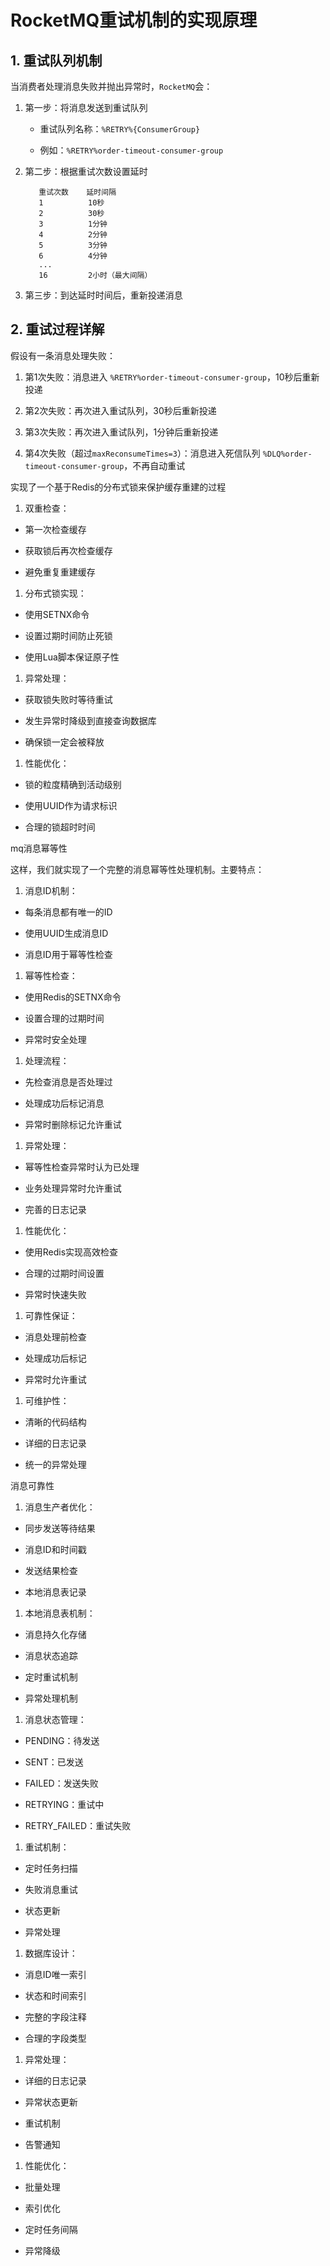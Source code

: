 # RocketMQ重试机制的实现原理

## 1. 重试队列机制

当消费者处理消息失败并抛出异常时，`RocketMQ`会：

1. 第一步：将消息发送到重试队列

   - 重试队列名称：`%RETRY%{ConsumerGroup}`


   - 例如：`%RETRY%order-timeout-consumer-group`

2. 第二步：根据重试次数设置延时

   ```
      重试次数    延时间隔
      1          10秒
      2          30秒  
      3          1分钟
      4          2分钟
      5          3分钟
      6          4分钟
      ...
      16         2小时（最大间隔）
   ```

3. 第三步：到达延时时间后，重新投递消息

## 2. 重试过程详解

假设有一条消息处理失败：

1. 第1次失败：消息进入 `%RETRY%order-timeout-consumer-group`，10秒后重新投递

2. 第2次失败：再次进入重试队列，30秒后重新投递

3. 第3次失败：再次进入重试队列，1分钟后重新投递

4. 第4次失败（超过`maxReconsumeTimes=3`）：消息进入死信队列 `%DLQ%order-timeout-consumer-group`，不再自动重试



实现了一个基于Redis的分布式锁来保护缓存重建的过程

1. 双重检查：

- 第一次检查缓存

- 获取锁后再次检查缓存

- 避免重复重建缓存

1. 分布式锁实现：

- 使用SETNX命令

- 设置过期时间防止死锁

- 使用Lua脚本保证原子性

1. 异常处理：

- 获取锁失败时等待重试

- 发生异常时降级到直接查询数据库

- 确保锁一定会被释放

1. 性能优化：

- 锁的粒度精确到活动级别

- 使用UUID作为请求标识

- 合理的锁超时时间





mq消息幂等性

这样，我们就实现了一个完整的消息幂等性处理机制。主要特点：

1. 消息ID机制：

- 每条消息都有唯一的ID

- 使用UUID生成消息ID

- 消息ID用于幂等性检查

1. 幂等性检查：

- 使用Redis的SETNX命令

- 设置合理的过期时间

- 异常时安全处理

1. 处理流程：

- 先检查消息是否处理过

- 处理成功后标记消息

- 异常时删除标记允许重试

1. 异常处理：

- 幂等性检查异常时认为已处理

- 业务处理异常时允许重试

- 完善的日志记录

1. 性能优化：

- 使用Redis实现高效检查

- 合理的过期时间设置

- 异常时快速失败

1. 可靠性保证：

- 消息处理前检查

- 处理成功后标记

- 异常时允许重试

1. 可维护性：

- 清晰的代码结构

- 详细的日志记录

- 统一的异常处理



消息可靠性

1. 消息生产者优化：

- 同步发送等待结果

- 消息ID和时间戳

- 发送结果检查

- 本地消息表记录

1. 本地消息表机制：

- 消息持久化存储

- 消息状态追踪

- 定时重试机制

- 异常处理机制

1. 消息状态管理：

- PENDING：待发送

- SENT：已发送

- FAILED：发送失败

- RETRYING：重试中

- RETRY_FAILED：重试失败

1. 重试机制：

- 定时任务扫描

- 失败消息重试

- 状态更新

- 异常处理

1. 数据库设计：

- 消息ID唯一索引

- 状态和时间索引

- 完整的字段注释

- 合理的字段类型

1. 异常处理：

- 详细的日志记录

- 异常状态更新

- 重试机制

- 告警通知

1. 性能优化：

- 批量处理

- 索引优化

- 定时任务间隔

- 异常降级

